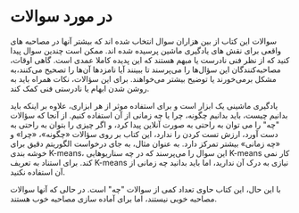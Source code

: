 # در مورد سوالات

سوالات این کتاب از بین هزاران سوال انتخاب شده اند که بیشتر آنها در مصاحبه های واقعی برای نقش های یادگیری ماشین پرسیده شده اند. ممکن است چندین سوال پیدا کنید که از نظر فنی نادرست یا مبهم هستند که این پدیده کاملا عمدی است. گاهی اوقات، مصاحبه‌کنندگان این سؤال‌ها را می‌پرسند تا ببینند آیا نامزدها آن‌ها را تصحیح می‌کنند،به مشکل برمی‌خورند یا توضیح بیشتر می‌خواهند. برای این سؤالات، نکات همراه باید به روشن شدن ابهام یا نادرستی فنی کمک کند.

یادگیری ماشینی یک ابزار است و برای استفاده موثر از هر ابزاری، علاوه بر اینکه باید بدانیم چیست، باید بدانیم چگونه، چرا یا چه زمانی از آن استفاده کنیم. از آنجا که سؤالات "چه" را می توان به راحتی به صورت آنلاین پیدا کرد، و اگر چیزی را بتوان به راحتی به دست آورد، ارزش تست کردن را ندارد، این کتاب بر روی سؤالات «چگونه»، «چرا» و «چه زمانی» بیشتر تمرکز دارد. به عنوان مثال، به جای درخواست الگوریتم دقیق برای خوشه بندی K-means، این سوال را می‌پرسند که در چه سناریوهایی K-means کار نمی کند. برای استناد به تعریف K-means نیازی به درک آن ندارید، اما باید بدانید چه زمانی از آن استفاده نکنید.

با این حال، این کتاب حاوی تعداد کمی از سوالات "چه" است. در حالی که آنها سوالات مصاحبه خوبی نیستند، اما برای آماده سازی مصاحبه خوب هستند.
